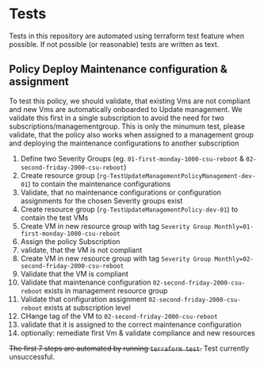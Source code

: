# Tests

Tests in this repository are automated using terraform test feature when possible. If not possible (or reasonable) tests are written as text.

## Policy Deploy Maintenance configuration & assignment

To test this policy, we should validate, that existing Vms are not compliant and new Vms are automatically onboarded to Update management. We validate this first in a single subscription to avoid the need for two subscriptions/managementgroup. This is only the minumum test, please validate, that the policy also works when assigned to a management group and deploying the maintenance configurations to another subscription

1. Define two Severity Groups (eg. `01-first-monday-1000-csu-reboot` & `02-second-friday-2000-csu-reboot`)
2. Create resource group (`rg-TestUpdateManagementPolicyManagement-dev-01`) to contain the maintenance configurations
3. Validate, that no maintenance configurations or configuration assignments for the chosen Severity groups exist
4. Create resource group (`rg-TestUpdateManagementPolicy-dev-01`) to contain the test VMs
5. Create VM in new resource group with tag `Severity Group Monthly=01-first-monday-1000-csu-reboot`
6. Assign the policy Subscription
7. validate, that the VM is not compliant
8. Create VM in new resource group with tag `Severity Group Monthly=02-second-friday-2000-csu-reboot`
9. Validate that the VM is compliant
10. Validate that maintenance configuration `02-second-friday-2000-csu-reboot` exists in management resource group
11. Validate that configuration assignment `02-second-friday-2000-csu-reboot` exists at subscription level
12. CHange tag of the VM to `02-second-friday-2000-csu-reboot`
13. validate that it is assigned to the correct maintenance configuration
14. optionally: remediate first Vm & validate compliance and new resources

~~The first 7 steps are automated by running `terraform test`.~~ Test currently unsuccessful.
